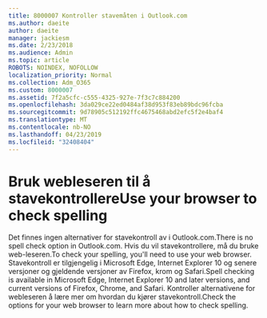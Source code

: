 ```yaml
---
title: 8000007 Kontroller stavemåten i Outlook.com
ms.author: daeite
author: daeite
manager: jackiesm
ms.date: 2/23/2018
ms.audience: Admin
ms.topic: article
ROBOTS: NOINDEX, NOFOLLOW
localization_priority: Normal
ms.collection: Adm_O365
ms.custom: 8000007
ms.assetid: 7f2a5cfc-c555-4325-927e-7f3c7c884200
ms.openlocfilehash: 3da029ce22ed0484af38d953f83eb89bdc96fcba
ms.sourcegitcommit: 9d78905c512192ffc4675468abd2efc5f2e4baf4
ms.translationtype: MT
ms.contentlocale: nb-NO
ms.lasthandoff: 04/23/2019
ms.locfileid: "32408404"
---
```

# <a name="use-your-browser-to-check-spelling"></a><span data-ttu-id="0bb1f-102">Bruk webleseren til å stavekontrollere</span><span class="sxs-lookup"><span data-stu-id="0bb1f-102">Use your browser to check spelling</span></span>

<span data-ttu-id="0bb1f-103">Det finnes ingen alternativer for stavekontroll av i Outlook.com.</span><span class="sxs-lookup"><span data-stu-id="0bb1f-103">There is no spell check option in Outlook.com.</span></span> <span data-ttu-id="0bb1f-104">Hvis du vil stavekontrollere, må du bruke web-leseren.</span><span class="sxs-lookup"><span data-stu-id="0bb1f-104">To check your spelling, you'll need to use your web browser.</span></span> <span data-ttu-id="0bb1f-105">Stavekontroll er tilgjengelig i Microsoft Edge, Internet Explorer 10 og senere versjoner og gjeldende versjoner av Firefox, krom og Safari.</span><span class="sxs-lookup"><span data-stu-id="0bb1f-105">Spell checking is available in Microsoft Edge, Internet Explorer 10 and later versions, and current versions of Firefox, Chrome, and Safari.</span></span> <span data-ttu-id="0bb1f-106">Kontroller alternativene for webleseren å lære mer om hvordan du kjører stavekontroll.</span><span class="sxs-lookup"><span data-stu-id="0bb1f-106">Check the options for your web browser to learn more about how to check spelling.</span></span>
  

